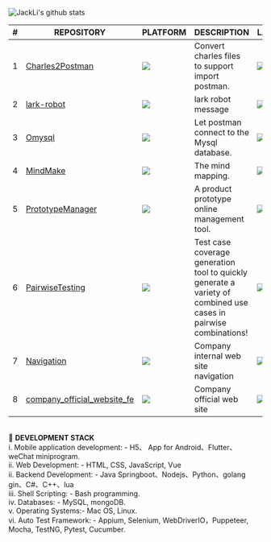 ![JackLi's github stats](https://github-readme-stats.vercel.app/api?username=liyinchigithub&show_icons=true&theme=radical)

| # | REPOSITORY | PLATFORM | DESCRIPTION | LANGUAGE | STARS
-- | -- | -- | -- | -- | -- |
| 1 | [Charles2Postman](https://github.com/liyinchigithub/Charles2Postman) | ![](https://img.shields.io/badge/Linux-3DDC84?style=for-the-badge&logo=Linux&logoColor=white) |Convert charles files to support import postman. | ![](https://img.shields.io/badge/Nodejs-ED8B00?style=for-the-badge&logo=JavaScript&logoColor=white) | ![](https://img.shields.io/github/stars/liyinchigithub/Charles2Postman)
| 2 | [lark-robot](https://github.com/liyinchigithub/feishu-robot) | ![](https://img.shields.io/badge/Linux-3DDC84?style=for-the-badge&logo=Linux&logoColor=white) | lark robot message | ![](https://img.shields.io/badge/Python-777BB4?style=for-the-badge&logo=Python&logoColor=white) | ![](https://img.shields.io/github/stars/liyinchigithub/feishu-robot)
| 3 | [Omysql](https://github.com/liyinchigithub/Omysql) | ![](https://img.shields.io/badge/Linux-3DDC84?style=for-the-badge&logo=Linux&logoColor=white) | Let postman connect to the Mysql database. | ![](https://img.shields.io/badge/Nodejs-ED8B00?style=for-the-badge&logo=JavaScript&logoColor=white) | ![](https://img.shields.io/github/stars/liyinchigithub/Omysql)
| 4 | [MindMake](https://github.com/Musule/MindMake) | ![](https://img.shields.io/badge/Linux-FCC624?style=for-the-badge&logo=linux&logoColor=black) | The mind mapping. | ![](https://img.shields.io/badge/Vue-black?style=for-the-badge&logo=gnu%20bash&logoColor=white) | ![](https://img.shields.io/github/stars/Musule/MindMake)
| 5 | [PrototypeManager](https://github.com/Musule/PrototypeManager) | ![](https://img.shields.io/badge/Linux-FCC624?style=for-the-badge&logo=linux&logoColor=black)  | A product prototype online management tool.  | ![](https://img.shields.io/badge/Vue-black?style=for-the-badge&logo=gnu%20bash&logoColor=white) | ![](https://img.shields.io/github/stars/Musule/PrototypeManager)
| 6 |[PairwiseTesting](https://github.com/Musule/PairwiseTesting) | ![](https://img.shields.io/badge/Linux-FCC624?style=for-the-badge&logo=linux&logoColor=black)  | Test case coverage generation tool to quickly generate a variety of combined use cases in pairwise combinations! | ![](https://img.shields.io/badge/Vue-black?style=for-the-badge&logo=gnu%20bash&logoColor=white)|![](https://img.shields.io/github/stars/Musule/PairwiseTesting)      
| 7 |[Navigation](https://github.com/Musule/Navigation) |![](https://img.shields.io/badge/Linux-FCC624?style=for-the-badge&logo=linux&logoColor=black) |Company internal web site navigation| ![](https://img.shields.io/badge/Vue-black?style=for-the-badge&logo=gnu%20bash&logoColor=white) | ![](https://img.shields.io/github/stars/Musule/Navigation)  
| 8 |[company_official_website_fe](https://github.com/liyinchigithub/company_official_website_fe) |![](https://img.shields.io/badge/Java-FCC624?style=for-the-badge&logo=springboot&logoColor=black) |Company official web site| ![](https://img.shields.io/badge/Java-black?style=for-the-badge&logo=springboot&logoColor=white) |![](https://img.shields.io/github/stars/liyinchigithub/company_official_website_fe)  

<br> 🌱 **DEVELOPMENT STACK**<br>
      i. Mobile application development: - H5、 App for Android、Flutter、 weChat miniprogram.              
     ii. Web Development: - HTML, CSS, JavaScript, Vue               
     ii. Backend Development: - Java Springboot、Nodejs、Python、golang gin、C#、C++、lua            
    iii. Shell Scripting: - Bash programming.    
     iv. Databases: - MySQL, mongoDB.            
      v. Operating Systems:- Mac OS, Linux.             
     vi. Auto Test Framework: - Appium, Selenium, WebDriverIO，Puppeteer, Mocha, TestNG, Pytest, Cucumber.
